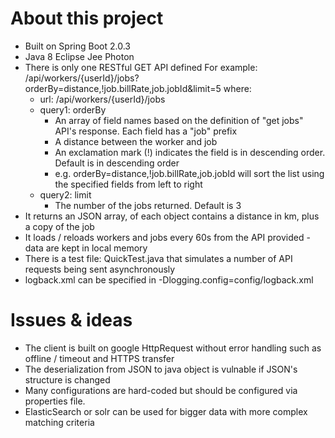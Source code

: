 # About this project

* Built on Spring Boot 2.0.3
* Java 8 Eclipse Jee Photon
* There is only one RESTful GET API defined
For example: /api/workers/{userId}/jobs?orderBy=distance,!job.billRate,job.jobId&limit=5
where:
    * url: /api/workers/{userId}/jobs
    * query1: orderBy
        * An array of field names based on the definition of "get jobs" API's response. Each field has a "job" prefix
        * A distance between the worker and job
        * An exclamation mark (!) indicates the field is in descending order. Default is in descending order
        * e.g. orderBy=distance,!job.billRate,job.jobId will sort the list using the specified fields from left to right
    * query2: limit
        * The number of the jobs returned. Default is 3
* It returns an JSON array, of each object contains a distance in km, plus a copy of the job
* It loads / reloads workers and jobs every 60s from the API provided - data are kept in local memory
* There is a test file: QuickTest.java that simulates a number of API requests being sent asynchronously
* logback.xml can be specified in -Dlogging.config=config/logback.xml

# Issues & ideas

* The client is built on google HttpRequest without error handling such as offline / timeout and HTTPS transfer
* The deserialization from JSON to java object is vulnable if JSON's structure is changed
* Many configurations are hard-coded but should be configured via properties file.
* ElasticSearch or solr can be used for bigger data with more complex matching criteria
